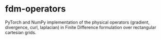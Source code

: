 # fdm-operators
PyTorch and NumPy implementation of the physical operators (gradient, divergence, curl, laplacian) in Finite Difference formulation over rectangular cartesian grids.

